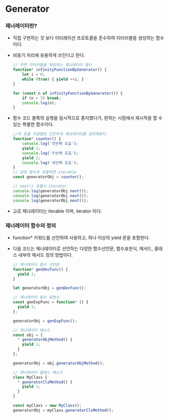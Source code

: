 # Generator

### 제너레이터란?

* 직접 구현하는 것 보다 이터레이션 프로토콜을 준수하여 이터러블을 생성하는 함수이다.
* 비동기 처리에 유용하게 쓰인다고 한다.

  ```javascript
  // 무한 이터러블을 생성하는 제너레이터 함수
  function* infinityFunctionByGenerator() {
      let i = 0;
      while (true) { yield ++i; }
  }

  for (const n of infinityFunctionByGenerator()) {
      if (n > 5) break;
      console.log(n);
  }
  ```

* 함수 코드 블록의 실행을 일시적으로 중지했다가, 원하는 시점에서 재시작을 할 수 있는 특별한 함수이다.

  ```javascript
  //각 호출 지점별로 간단하게 제네레이터를 정의해본다.
  function* counter() {
      console.log('첫번째 호출');
      yield 1;
      console.log('두번째 호출');
      yield 2;
      console.log('세번째 호출');
  }
  // 일반 함수로 호출하면 iterable 
  const generatorObj = counter();

  // next() 호출시 iterator
  console.log(generatorObj.next());
  console.log(generatorObj.next());
  console.log(generatorObj.next());
  ```

* 고로 제너레이터는 iterable 이며, iterator 이다.

### 제너레이터 함수의 정의

* function\* 키워드를 선언하여 사용하고, 하나 이상의 yield 문을 포함한다.
* 다음 코드는 제너레이터로 선언하는 다양한 함수선언문, 함수표현식, 메서드, 클래스 내부의 메서드 정의 방법이다.

  ```javascript
  // 제너레이터 함수 선언문
  function* genDecFunc() {
    yield 1;
  }

  let generatorObj = genDecFunc();

  // 제너레이터 함수 표현식
  const genExpFunc = function* () {
    yield 1;
  };

  generatorObj = genExpFunc();

  // 제너레이터 메소드
  const obj = {
    * generatorObjMethod() {
      yield 1;
    }
  };

  generatorObj = obj.generatorObjMethod();

  // 제너레이터 클래스 메소드
  class MyClass {
    * generatorClsMethod() {
      yield 1;
    }
  }

  const myClass = new MyClass();
  generatorObj = myClass.generatorClsMethod();
  ```


